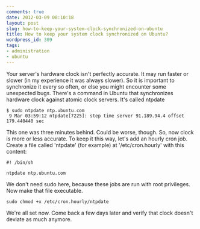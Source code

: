 ```yaml
---
comments: true
date: 2012-03-09 08:10:18
layout: post
slug: how-to-keep-your-system-clock-synchronized-on-ubuntu
title: How to keep your system clock synchronized on Ubuntu?
wordpress_id: 309
tags:
- administration
- ubuntu
---
```


Your server's hardware clock isn't perfectly accurate. It may run faster or slower (in my experience it was always slower). So it is important to synchronize it every so often, or else you might encounter some unexpected bugs. There's a command in Ubuntu that synchronizes hardware clock against atomic clock servers. It's called ntpdate




    
    
    $ sudo ntpdate ntp.ubuntu.com
     9 Mar 03:59:12 ntpdate[7225]: step time server 91.189.94.4 offset 179.440440 sec
    





This one was three minutes behind. Could be worse, though. So, now clock is more or less accurate. To keep it this way, let's add an hourly cron job. Create a file called 'ntpdate' (for example) at '/etc/cron.hourly' with this content:




    
    
    #! /bin/sh
    
    ntpdate ntp.ubuntu.com
    





We don't need sudo here, because these jobs are run with root privileges. Now make that file executable.




    
    
    sudo chmod +x /etc/cron.hourly/ntpdate
    





We're all set now. Come back a few days later and verify that clock doesn't deviate as much anymore.




